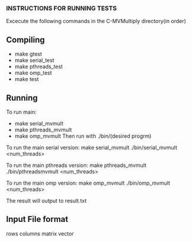 ### INSTRUCTIONS FOR RUNNING TESTS

Excecute the following commands in the C-MVMultiply directory(in order)
## Compiling
* make gtest
* make serial_test
* make pthreads_test
* make omp_test
* make test

## Running
To run main:
* make serial_mvmult
* make pthreads_mvmult
* make omp_mvmult
Then run with ./bin/(desired progrm) <inputfile>

To run the main serial version:
make serial_mvmult
./bin/serial_mvmult <filename> <num_threads>

To run the main pthreads version:
make pthreads_mvmult
./bin/pthreadsmvmult <filename> <num_threads>

To run the main omp version:
make omp_mvmult
./bin/omp_mvmult <filename> <num_threads>

The result will output to result.txt

## Input File format

rows
columns
matrix
vector
